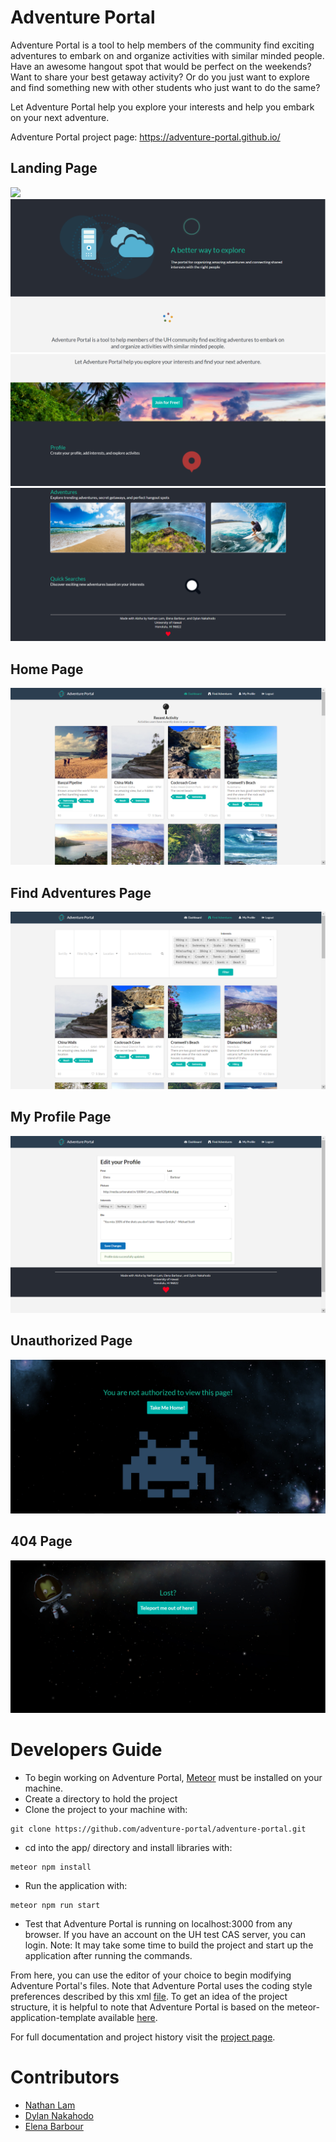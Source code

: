 # Adventure Portal
Adventure Portal is a tool to help members of the community find exciting adventures to embark on and organize activities with similar minded people. Have an awesome hangout spot that would be perfect on the weekends? Want to share your best getaway activity? Or do you just want to explore and find something new with other students who just want to do the same?

Let Adventure Portal help you explore your interests and help you embark on your next adventure.

Adventure Portal project page: https://adventure-portal.github.io/


## Landing Page
![](doc/landing-1.PNG)
![](doc/landing-2.PNG)
![](doc/landing-3.PNG)
![](doc/landing-4.PNG)

## Home Page
![](doc/Dashboard1.png)

## Find Adventures Page
![](doc/Filter-page.png)

## My Profile Page
![](doc/Edit-profile-page.png)

## Unauthorized Page
![](doc/unauthorized.PNG)

## 404 Page
![](doc/404.PNG)

# Developers Guide

* To begin working on Adventure Portal, [Meteor](https://www.meteor.com/) must be installed on your machine. 
* Create a directory to hold the project
* Clone the project to your machine with:
```
git clone https://github.com/adventure-portal/adventure-portal.git
```
* cd into the app/ directory and install libraries with:
```
meteor npm install
```
* Run the application with:
```
meteor npm run start
```
* Test that Adventure Portal is running on localhost:3000 from any browser. If you have an account on the UH test CAS server, you can login. Note: It may take some time to build the project and start up the application after running the commands.

From here, you can use the editor of your choice to begin modifying Adventure Portal's files. Note that Adventure Portal uses the coding style preferences described by this xml [file](http://courses.ics.hawaii.edu/ics314f16/morea/development-environments/ics-se-code-style.xml). To get an idea of the project structure, it is helpful to note that Adventure Portal is based on the meteor-application-template available [here](https://ics-software-engineering.github.io/meteor-application-template/).

For full documentation and project history visit the [project page](https://adventure-portal.github.io/).

# Contributors
  * [Nathan Lam](https://nathancy.github.io/)
  * [Dylan Nakahodo](https://dylannakahodo.github.io/)
  * [Elena Barbour](https://elenambarbour.github.io/)

